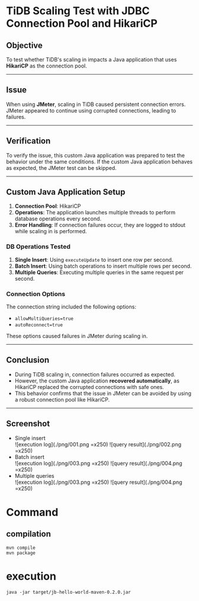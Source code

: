 # TiDB Scaling Test with JDBC Connection Pool and HikariCP

## **Objective**
To test whether TiDB's scaling in impacts a Java application that uses **HikariCP** as the connection pool.

---

## **Issue**
When using **JMeter**, scaling in TiDB caused persistent connection errors. JMeter appeared to continue using corrupted connections, leading to failures.

---

## **Verification**
To verify the issue, this custom Java application was prepared to test the behavior under the same conditions. If the custom Java application behaves as expected, the JMeter test can be skipped.

---

## **Custom Java Application Setup**
1. **Connection Pool**: HikariCP
2. **Operations**: The application launches multiple threads to perform database operations every second.
3. **Error Handling**: If connection failures occur, they are logged to stdout while scaling in is performed.

### **DB Operations Tested**
1. **Single Insert**: Using `executeUpdate` to insert one row per second.
2. **Batch Insert**: Using batch operations to insert multiple rows per second.
3. **Multiple Queries**: Executing multiple queries in the same request per second.

### **Connection Options**
The connection string included the following options:
- `allowMultiQueries=true`
- `autoReconnect=true`

These options caused failures in JMeter during scaling in.

---

## **Conclusion**
- During TiDB scaling in, connection failures occurred as expected.
- However, the custom Java application **recovered automatically**, as HikariCP replaced the corrupted connections with safe ones.
- This behavior confirms that the issue in JMeter can be avoided by using a robust connection pool like HikariCP.

---

## **Screenshot**
- Single insert  
  ![execution log](./png/001.png =x250)
  ![query result](./png/002.png =x250)
- Batch insert  
  ![execution log](./png/003.png =x250)
  ![query result](./png/004.png =x250)
- Multiple queries  
  ![execution log](./png/003.png =x250)
  ![query result](./png/004.png =x250)


# Command
## compilation
```
mvn compile
mvn package
```

# execution
```
java -jar target/jb-hello-world-maven-0.2.0.jar
```
